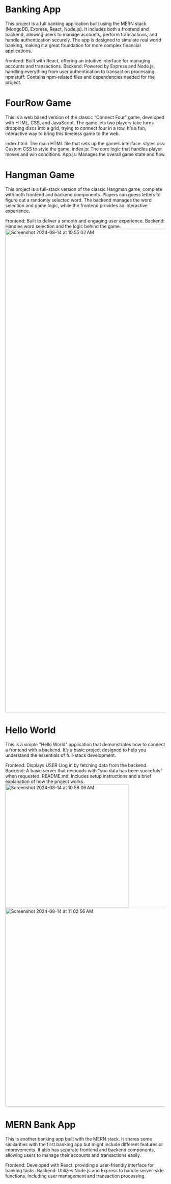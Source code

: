# Banking App
   
This project is a full banking application built using the MERN stack (MongoDB, Express, React, Node.js). It includes both a frontend and backend, allowing users to manage accounts, perform transactions, and handle authentication securely. The app is designed to simulate real world banking, making it a great foundation for more complex financial applications.

frontend:
   Built with React, offering an intuitive interface for managing accounts and transactions.
Backend:
   Powered by Express and Node.js, handling everything from user authentication to transaction processing.
npmstuff: Contains npm-related files and dependencies needed for the project.

 # FourRow Game
   
This is a web based version of the classic "Connect Four" game, developed with HTML, CSS, and JavaScript. The game lets two players take turns dropping discs into a grid, trying to connect four in a row. It’s a fun, interactive way to bring this timeless game to the web.

index.html: 
   The main HTML file that sets up the game’s interface.
styles.css:
    Custom CSS to style the game.
index.js: 
   The core logic that handles player moves and win conditions.
App.js:
   Manages the overall game state and flow.

# Hangman Game
   
This project is a full-stack version of the classic Hangman game, complete with both frontend and backend components. Players can guess letters to figure out a randomly selected word. The backend manages the word selection and game logic, while the frontend provides an interactive experience.

Frontend:
   Built to deliver a smooth and engaging user experience.
Backend:
   Handles word selection and the logic behind the game.
   <img width="1512" alt="Screenshot 2024-08-14 at 10 55 02 AM" src="https://github.com/user-attachments/assets/4ce8a3a8-6eba-4fb4-83d0-a1e80522098b">


 # Hello World
   
This is a simple "Hello World" application that demonstrates how to connect a frontend with a backend. It’s a basic project designed to help you understand the essentials of full-stack development.

Frontend:
   Displays USER Llog in by fetching data from the backend.
Backend: 
   A basic server that responds with "you data has been succefuly" when requested.
README.md:
   Includes setup instructions and a brief explanation of how the project works.
   <img width="387" alt="Screenshot 2024-08-14 at 10 58 06 AM" src="https://github.com/user-attachments/assets/def0d406-8a4b-41a8-a8df-c458a978f0ae">
<img width="622" alt="Screenshot 2024-08-14 at 11 02 56 AM" src="https://github.com/user-attachments/assets/c2a1c0ad-8f25-40ac-b305-252f61fc0454">


# MERN Bank App
This is another banking app built with the MERN stack. It shares some similarities with the first banking app but might include different features or improvements. It also has separate frontend and backend components, allowing users to manage their accounts and transactions easily.

Frontend:
   Developed with React, providing a user-friendly interface for banking tasks.
Backend: 
   Utilizes Node.js and Express to handle server-side functions, including user management and transaction processing.
